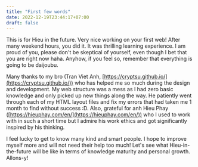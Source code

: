 ```yaml
---
title: "First few words"
date: 2022-12-19T23:44:17+07:00
draft: false
---
```


This is for Hieu in the future. Very nice working on your first web! After many weekend hours, you did it. It was thrilling learning experience. I am proud of you, please don't be skeptical of yourself, even though I bet that you are right now haha. Anyhow, if you feel so, remember that everything is going to be daijoubu.

Many thanks to my bro (Tran Viet Anh, [https://cryptsu.github.io/](https://cryptsu.github.io/)) who has helped me so much during the design and development. My web structure was a mess as I had zero basic knowledge and only picked up new things along the way. He patiently went through each of my HTML layout files and fix my errors that had taken me 1 month to find without success :D. Also, grateful for anh Hieu Phay ([https://hieuphay.com/en/](https://hieuphay.com/en/)) who I used to work with in such a short time but I admire his work ethics and got significantly inspired by his thinking.

I feel lucky to get to know many kind and smart people. I hope to improve myself more and will not need their help too much! Let's see what Hieu-in-the-future will be like in terms of knowledge maturity and personal growth. Allons-y!